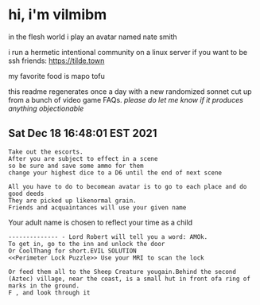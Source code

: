 # hi, i'm vilmibm

in the flesh world i play an avatar named nate smith

i run a hermetic intentional community on a linux server if you want to be ssh friends: https://tilde.town

my favorite food is mapo tofu

this readme regenerates once a day with a new randomized sonnet cut up from a bunch of video game FAQs.
_please do let me know if it produces anything objectionable_

## Sat Dec 18 16:48:01 EST 2021

    Take out the escorts.
    After you are subject to effect in a scene
    so be sure and save some ammo for them
    change your highest dice to a D6 until the end of next scene
    
    All you have to do to becomean avatar is to go to each place and do good deeds
    They are picked up likenormal grain.
    Friends and acquaintances will use your given name
      Your adult name is chosen to reflect your time as a child
    
    -------------- - Lord Robert will tell you a word: AMOk.
    To get in, go to the inn and unlock the door
    Or CoolThang for short.EVIL SOLUTION
    <<Perimeter Lock Puzzle>> Use your MRI to scan the lock
    
    Or feed them all to the Sheep Creature yougain.Behind the second (Aztec) village, near the coast, is a small hut in front ofa ring of marks in the ground.
    F , and look through it
